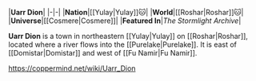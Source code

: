 |**Uarr Dion**|
|-|-|
|**Nation**|[[Yulay\|Yulay]]🐱︎|
|**World**|[[Roshar\|Roshar]]🐱︎|
|**Universe**|[[Cosmere\|Cosmere]]|
|**Featured In**|*The Stormlight Archive*|

**Uarr Dion** is a town in northeastern [[Yulay\|Yulay]] on [[Roshar\|Roshar]], located where a river flows into the [[Purelake\|Purelake]]. It is east of [[Domistar\|Domistar]] and west of [[Fu Namir\|Fu Namir]].



https://coppermind.net/wiki/Uarr_Dion